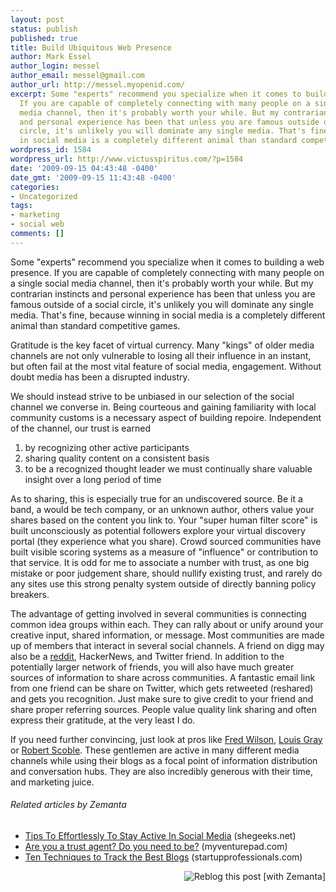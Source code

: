 ```yaml
---
layout: post
status: publish
published: true
title: Build Ubiquitous Web Presence
author: Mark Essel
author_login: messel
author_email: messel@gmail.com
author_url: http://messel.myopenid.com/
excerpt: Some "experts" recommend you specialize when it comes to building a web presence.
  If you are capable of completely connecting with many people on a single social
  media channel, then it's probably worth your while. But my contrarian instincts
  and personal experience has been that unless you are famous outside of a social
  circle, it's unlikely you will dominate any single media. That's fine, because winning
  in social media is a completely different animal than standard competitive games.
wordpress_id: 1584
wordpress_url: http://www.victusspiritus.com/?p=1584
date: '2009-09-15 04:43:48 -0400'
date_gmt: '2009-09-15 11:43:48 -0400'
categories:
- Uncategorized
tags:
- marketing
- social web
comments: []
---
```

<p>Some "experts" recommend you specialize when it comes to building a web presence. If you are capable of completely connecting with many people on a single social media channel, then it's probably worth your while. But my contrarian instincts and personal experience has been that unless you are famous outside of a social circle, it's unlikely you will dominate any single media. That's fine, because winning in social media is a completely different animal than standard competitive games.<a id="more"></a><a id="more-1584"></a></p>
<p>Gratitude is the key facet of virtual currency. Many "kings" of older media channels are not only vulnerable to losing all their influence in an instant, but often fail at the most vital feature of social media, engagement. Without doubt media has been a disrupted industry.</p>
<p>We should instead strive to be unbiased in our selection of the social channel we converse in. Being courteous and gaining familiarity with local community customs is a necessary aspect of building repoire. Independent of the channel, our trust is earned</p>
<ol>
<li><span style="background-color: #ffffff;"> by recognizing other active participants</span></li>
<li><span style="background-color: #ffffff;"> sharing quality content on a consistent basis</span></li>
<li><span style="background-color: #ffffff;"> to be a recognized thought leader we must continually share valuable insight over a long period of time</span></li>
</ol>
<p>As to sharing, this is especially true for an undiscovered source. Be it a band, a would be tech company, or an unknown author, others value your shares based on the content you link to. Your "super human filter score" is built unconsciously as potential followers explore your virtual discovery portal (they experience what you share). Crowd sourced communities have built visible scoring systems as a measure of "influence" or contribution to that service. It is odd for me to associate a number with trust, as one big mistake or poor judgement share, should nullify existing trust, and rarely do any sites use this strong penalty system outside of directly banning policy breakers.</p>
<p>The advantage of getting involved in several communities is connecting common idea groups within each. They can rally about or unify around your creative input, shared information, or message. Most communities are made up of members that interact in several social channels. A friend on digg may also be a <a class="zem_slink" title="Reddit" rel="homepage" href="http://reddit.com/">reddit</a>, HackerNews, and Twitter friend. In addition to the potentially larger network of friends, you will also have much greater sources of information to share across communities. A fantastic email link from one friend can be share on Twitter, which gets retweeted (reshared) and gets you recognition. Just make sure to give credit to your friend and share proper referring sources. People value quality link sharing and often express their gratitude, at the very least I do.</p>
<p>If you need further convincing, just look at pros like <a href="http://www.avc.com/">Fred Wilson</a>, <a href="http://www.louisgray.com/">Louis Gray</a> or <a href="http://scobleizer.com/">Robert Scoble</a>. These gentlemen are active in many different media channels while using their blogs as a focal point of information distribution and conversation hubs. They are also incredibly generous with their time, and marketing juice.</p>
<h6 class="zemanta-related-title" style="font-size: 1em;">Related articles by Zemanta</h6>
<ul class="zemanta-article-ul">
<li class="zemanta-article-ul-li"><a href="http://shegeeks.net/tips-to-effortlessly-to-stay-active-in-social-media/">Tips To Effortlessly To Stay Active In Social Media</a> (shegeeks.net)</li>
<li class="zemanta-article-ul-li"><a href="http://myventurepad.com/MVP/75799">Are you a trust agent? Do you need to be?</a> (myventurepad.com)</li>
<li class="zemanta-article-ul-li"><a href="http://blog.startupprofessionals.com/2009/09/ten-techniques-to-track-best-blogs.html">Ten Techniques to Track the Best Blogs</a> (startupprofessionals.com)</li>
</ul>
<div class="zemanta-pixie" style="margin-top: 10px; height: 15px;"><a class="zemanta-pixie-a" title="Reblog this post [with Zemanta]" href="http://reblog.zemanta.com/zemified/566a2803-a0bb-4c45-b008-1fefbf735188/"><img class="zemanta-pixie-img" style="border: none; float: right;" src="http://img.zemanta.com/reblog_e.png?x-id=566a2803-a0bb-4c45-b008-1fefbf735188" alt="Reblog this post [with Zemanta]" /></a><span class="zem-script more-related pretty-attribution"><script src="http://static.zemanta.com/readside/loader.js" type="text/javascript"></script></span></div>

